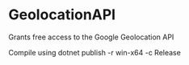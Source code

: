 # GeolocationAPI
Grants free access to the Google Geolocation API

Compile using
  dotnet publish -r win-x64 -c Release
